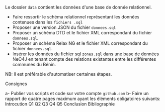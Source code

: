 Le dossier ``data`` contient les données d'une base de donnée relationnel.

- Faire ressortir le schéma relationnel représentant les données contenues dans les ``fichiers .sql``
- Proposer une version JSON du fichier ``donnees.sql``
- Proposer un schéma DTD et le fichier XML correspondant du fichier ``donnees.sql``.
- Proposer un schéma Relax NG et le fichier XML correspondant du fichier ``donnees.sql``.
- Insérer les données du fichier sql ``zones.sql`` dans une base de données NeO4J en tenant compte des relations existantes entre
les différentes communes du Bénin.

NB: Il est préférable d'automatiser certaines étapes.

Consignes

a- Publier vos scripts et code sur votre compte ``github.com``
b- Faire un rapport de quatre pages maximum ayant les éléments obligatoires suivants:
    Introcution
    Q1
    Q2
    Q3
    Q4
    Q5
    Conclusion
    Bibliographie
